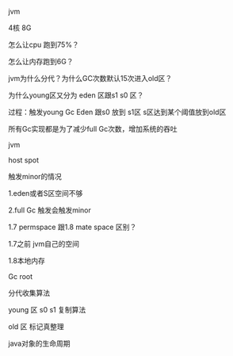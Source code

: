 jvm

4核  8G

怎么让cpu 跑到75%？



怎么让内存跑到6G？







jvm为什么分代？为什么GC次数默认15次进入old区？

为什么young区又分为 eden 区跟s1 s0 区？

过程：触发young Gc Eden 跟s0 放到 s1区 s区达到某个阈值放到old区

所有Gc实现都是为了减少full Gc次数，增加系统的吞吐

jvm

 host spot

触发minor的情况

1.eden或者S区空间不够

2.full Gc  触发会触发minor



1.7  permspace  跟1.8 mate space 区别？

1.7之前 jvm自己的空间

1.8本地内存



Gc root 



分代收集算法

young 区 s0 s1 复制算法 

old 区 标记真整理



java对象的生命周期